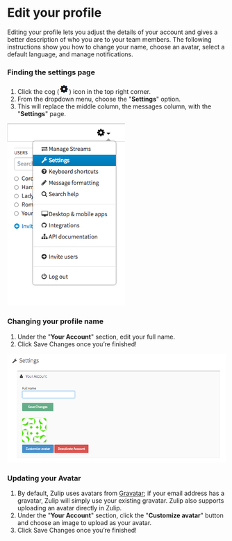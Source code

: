 # Edit your profile

Editing your profile lets you adjust the details of your account and
gives a better description of who you are to your team members. The
following instructions show you how to change your name, choose an
avatar, select a default language, and manage notifications.

### Finding the settings page

1. Click the cog (![cog](/static/images/help/cog.png)) icon in the top right corner.
2. From the dropdown menu, choose the "**Settings**" option.
3. This will replace the middle column, the messages column, with the "**Settings**" page.

![settings](/static/images/help/cog_dropdown_settings.png)

### Changing your profile name

1. Under the "**Your Account**" section, edit your full name.
2. Click Save Changes once you’re finished!

![your_account](/static/images/help/your_account_section.png)

### Updating your Avatar

1. By default, Zulip uses avatars from
   [Gravatar](https://en.gravatar.com/); if your email address has a
   gravatar, Zulip will simply use your existing gravatar.  Zulip also
   supports uploading an avatar directly in Zulip.
2. Under the "**Your Account**" section, click the "**Customize
   avatar**" button and choose an image to upload as your avatar.
3. Click Save Changes once you’re finished!
